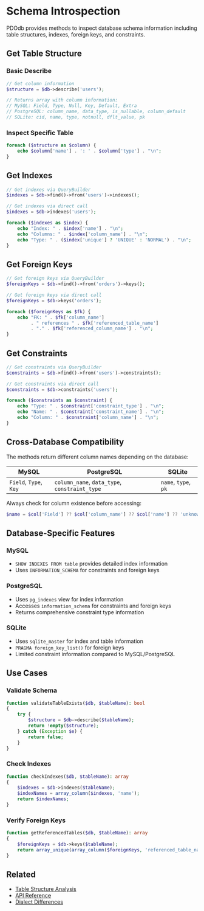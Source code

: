 # Schema Introspection

PDOdb provides methods to inspect database schema information including table structures, indexes, foreign keys, and constraints.

## Get Table Structure

### Basic Describe

```php
// Get column information
$structure = $db->describe('users');

// Returns array with column information:
// MySQL: Field, Type, Null, Key, Default, Extra
// PostgreSQL: column_name, data_type, is_nullable, column_default
// SQLite: cid, name, type, notnull, dflt_value, pk
```

### Inspect Specific Table

```php
foreach ($structure as $column) {
    echo $column['name'] . ': ' . $column['type'] . "\n";
}
```

## Get Indexes

```php
// Get indexes via QueryBuilder
$indexes = $db->find()->from('users')->indexes();

// Get indexes via direct call
$indexes = $db->indexes('users');

foreach ($indexes as $index) {
    echo "Index: " . $index['name'] . "\n";
    echo "Columns: " . $index['column_name'] . "\n";
    echo "Type: " . ($index['unique'] ? 'UNIQUE' : 'NORMAL') . "\n";
}
```

## Get Foreign Keys

```php
// Get foreign keys via QueryBuilder
$foreignKeys = $db->find()->from('orders')->keys();

// Get foreign keys via direct call
$foreignKeys = $db->keys('orders');

foreach ($foreignKeys as $fk) {
    echo "FK: " . $fk['column_name'] 
         . " references " . $fk['referenced_table_name'] 
         . "." . $fk['referenced_column_name'] . "\n";
}
```

## Get Constraints

```php
// Get constraints via QueryBuilder
$constraints = $db->find()->from('users')->constraints();

// Get constraints via direct call
$constraints = $db->constraints('users');

foreach ($constraints as $constraint) {
    echo "Type: " . $constraint['constraint_type'] . "\n";
    echo "Name: " . $constraint['constraint_name'] . "\n";
    echo "Column: " . $constraint['column_name'] . "\n";
}
```

## Cross-Database Compatibility

The methods return different column names depending on the database:

| MySQL | PostgreSQL | SQLite |
|-------|-----------|--------|
| `Field`, `Type`, `Key` | `column_name`, `data_type`, `constraint_type` | `name`, `type`, `pk` |

Always check for column existence before accessing:

```php
$name = $col['Field'] ?? $col['column_name'] ?? $col['name'] ?? 'unknown';
```

## Database-Specific Features

### MySQL

- `SHOW INDEXES FROM table` provides detailed index information
- Uses `INFORMATION_SCHEMA` for constraints and foreign keys

### PostgreSQL

- Uses `pg_indexes` view for index information
- Accesses `information_schema` for constraints and foreign keys
- Returns comprehensive constraint type information

### SQLite

- Uses `sqlite_master` for index and table information
- `PRAGMA foreign_key_list()` for foreign keys
- Limited constraint information compared to MySQL/PostgreSQL

## Use Cases

### Validate Schema

```php
function validateTableExists($db, $tableName): bool
{
    try {
        $structure = $db->describe($tableName);
        return !empty($structure);
    } catch (Exception $e) {
        return false;
    }
}
```

### Check Indexes

```php
function checkIndexes($db, $tableName): array
{
    $indexes = $db->indexes($tableName);
    $indexNames = array_column($indexes, 'name');
    return $indexNames;
}
```

### Verify Foreign Keys

```php
function getReferencedTables($db, $tableName): array
{
    $foreignKeys = $db->keys($tableName);
    return array_unique(array_column($foreignKeys, 'referenced_table_name'));
}
```

## Related

- [Table Structure Analysis](../05-advanced-features/query-analysis.md#table-structure-analysis)
- [API Reference](../09-reference/api-reference.md)
- [Dialect Differences](../09-reference/dialect-differences.md)
